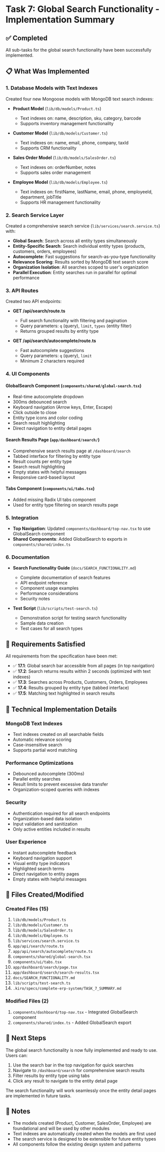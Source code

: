 # Task 7: Global Search Functionality - Implementation Summary

## ✅ Completed

All sub-tasks for the global search functionality have been successfully implemented.

## 📋 What Was Implemented

### 1. Database Models with Text Indexes

Created four new Mongoose models with MongoDB text search indexes:

- **Product Model** (`lib/db/models/Product.ts`)
  - Text indexes on: name, description, sku, category, barcode
  - Supports inventory management functionality

- **Customer Model** (`lib/db/models/Customer.ts`)
  - Text indexes on: name, email, phone, company, taxId
  - Supports CRM functionality

- **Sales Order Model** (`lib/db/models/SalesOrder.ts`)
  - Text indexes on: orderNumber, notes
  - Supports sales order management

- **Employee Model** (`lib/db/models/Employee.ts`)
  - Text indexes on: firstName, lastName, email, phone, employeeId, department, jobTitle
  - Supports HR management functionality

### 2. Search Service Layer

Created a comprehensive search service (`lib/services/search.service.ts`) with:

- **Global Search**: Search across all entity types simultaneously
- **Entity-Specific Search**: Search individual entity types (products, customers, orders, employees)
- **Autocomplete**: Fast suggestions for search-as-you-type functionality
- **Relevance Scoring**: Results sorted by MongoDB text search score
- **Organization Isolation**: All searches scoped to user's organization
- **Parallel Execution**: Entity searches run in parallel for optimal performance

### 3. API Routes

Created two API endpoints:

- **GET /api/search/route.ts**
  - Full search functionality with filtering and pagination
  - Query parameters: `q` (query), `limit`, `types` (entity filter)
  - Returns grouped results by entity type

- **GET /api/search/autocomplete/route.ts**
  - Fast autocomplete suggestions
  - Query parameters: `q` (query), `limit`
  - Minimum 2 characters required

### 4. UI Components

#### GlobalSearch Component (`components/shared/global-search.tsx`)
- Real-time autocomplete dropdown
- 300ms debounced search
- Keyboard navigation (Arrow keys, Enter, Escape)
- Click outside to close
- Entity type icons and color coding
- Search result highlighting
- Direct navigation to entity detail pages

#### Search Results Page (`app/dashboard/search/`)
- Comprehensive search results page at `/dashboard/search`
- Tabbed interface for filtering by entity type
- Result counts per entity type
- Search result highlighting
- Empty states with helpful messages
- Responsive card-based layout

#### Tabs Component (`components/ui/tabs.tsx`)
- Added missing Radix UI tabs component
- Used for entity type filtering on search results page

### 5. Integration

- **Top Navigation**: Updated `components/dashboard/top-nav.tsx` to use GlobalSearch component
- **Shared Components**: Added GlobalSearch to exports in `components/shared/index.ts`

### 6. Documentation

- **Search Functionality Guide** (`docs/SEARCH_FUNCTIONALITY.md`)
  - Complete documentation of search features
  - API endpoint reference
  - Component usage examples
  - Performance considerations
  - Security notes

- **Test Script** (`lib/scripts/test-search.ts`)
  - Demonstration script for testing search functionality
  - Sample data creation
  - Test cases for all search types

## 🎯 Requirements Satisfied

All requirements from the specification have been met:

- ✅ **17.1**: Global search bar accessible from all pages (in top navigation)
- ✅ **17.2**: Search returns results within 2 seconds (optimized with text indexes)
- ✅ **17.3**: Searches across Products, Customers, Orders, Employees
- ✅ **17.4**: Results grouped by entity type (tabbed interface)
- ✅ **17.5**: Matching text highlighted in search results

## 🔧 Technical Implementation Details

### MongoDB Text Indexes
- Text indexes created on all searchable fields
- Automatic relevance scoring
- Case-insensitive search
- Supports partial word matching

### Performance Optimizations
- Debounced autocomplete (300ms)
- Parallel entity searches
- Result limits to prevent excessive data transfer
- Organization-scoped queries with indexes

### Security
- Authentication required for all search endpoints
- Organization-based data isolation
- Input validation and sanitization
- Only active entities included in results

### User Experience
- Instant autocomplete feedback
- Keyboard navigation support
- Visual entity type indicators
- Highlighted search terms
- Direct navigation to entity pages
- Empty states with helpful messages

## 📁 Files Created/Modified

### Created Files (15)
1. `lib/db/models/Product.ts`
2. `lib/db/models/Customer.ts`
3. `lib/db/models/SalesOrder.ts`
4. `lib/db/models/Employee.ts`
5. `lib/services/search.service.ts`
6. `app/api/search/route.ts`
7. `app/api/search/autocomplete/route.ts`
8. `components/shared/global-search.tsx`
9. `components/ui/tabs.tsx`
10. `app/dashboard/search/page.tsx`
11. `app/dashboard/search/search-results.tsx`
12. `docs/SEARCH_FUNCTIONALITY.md`
13. `lib/scripts/test-search.ts`
14. `.kiro/specs/complete-erp-system/TASK_7_SUMMARY.md`

### Modified Files (2)
1. `components/dashboard/top-nav.tsx` - Integrated GlobalSearch component
2. `components/shared/index.ts` - Added GlobalSearch export

## 🚀 Next Steps

The global search functionality is now fully implemented and ready to use. Users can:

1. Use the search bar in the top navigation for quick searches
2. Navigate to `/dashboard/search` for comprehensive search results
3. Filter results by entity type using tabs
4. Click any result to navigate to the entity detail page

The search functionality will work seamlessly once the entity detail pages are implemented in future tasks.

## 📝 Notes

- The models created (Product, Customer, SalesOrder, Employee) are foundational and will be used by other modules
- Text indexes are automatically created when the models are first used
- The search service is designed to be extensible for future entity types
- All components follow the existing design system and patterns

